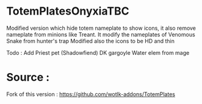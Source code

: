 # TotemPlatesOnyxiaTBC
Modified version which hide totem nameplate to show icons, it also remove nameplate from minions like Treant.
It modify the nameplates of Venomous Snake from hunter's trap
Modified also the icons to be HD and thin

Todo :
Add Priest pet (Shadowfiend)
DK gargoyle
Water elem from mage


# Source :
Fork of this version : https://github.com/wotlk-addons/TotemPlates
